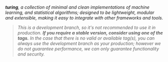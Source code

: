 <!-- 𝓽𝓾𝓻𝓲𝓷𝓰, 𝒶 𝒸𝑜𝓁𝓁𝑒𝒸𝓉𝒾𝑜𝓃 𝑜𝒻 𝓂𝒾𝓃𝒾𝓂𝒶𝓁 𝒶𝓃𝒹 𝒸𝓁𝑒𝒶𝓃 𝒾𝓂𝓅𝓁𝑒𝓂𝑒𝓃𝓉𝒶𝓉𝒾𝑜𝓃𝓈 𝑜𝒻 𝓂𝒶𝒸𝒽𝒾𝓃𝑒 𝓁𝑒𝒶𝓇𝓃𝒾𝓃𝑔, 𝒶𝓃𝒹 𝓈𝓉𝒶𝓉𝒾𝓈𝓉𝒾𝒸𝒶𝓁 𝒶𝓃𝒶𝓁𝓎𝓉𝒾𝒸𝒶𝓁 𝒶𝓁𝑔𝑜𝓇𝒾𝓉𝒽𝓂𝓈; 𝒹𝑒𝓈𝒾𝑔𝓃𝑒𝒹 𝓉𝑜 𝒷𝑒 𝓁𝒾𝑔𝒽𝓉𝓌𝑒𝒾𝑔𝒽𝓉, 𝓂𝑜𝒹𝓊𝓁𝒶𝓇 𝒶𝓃𝒹 𝑒𝓍𝓉𝑒𝓃𝓈𝒾𝒷𝓁𝑒, 𝓂𝒶𝓀𝒾𝓃𝑔 𝒾𝓉 𝑒𝒶𝓈𝓎 𝓉𝑜 𝒾𝓃𝓉𝑒𝑔𝓇𝒶𝓉𝑒 𝓌𝒾𝓉𝒽 𝑜𝓉𝒽𝑒𝓇 𝒻𝓇𝒶𝓂𝑒𝓌𝑜𝓇𝓀𝓈 𝒶𝓃𝒹 𝓉𝑜𝑜𝓁𝓈. -->
****turing***, a collection of minimal and clean implementations of machine learning, and statistical algorithms; designed to be lightweight, modular and extensible, making it easy to integrate with other frameworks and tools.*
> *This is a development branch, so it's not recommended to use it in production.* ***If you require a stable version, consider using one of the tags.*** *In the case that there is no valid or available tag(s), you can always use the development branch as your production; however we do not guarantee performance, we can only guarantee functionality and security.*